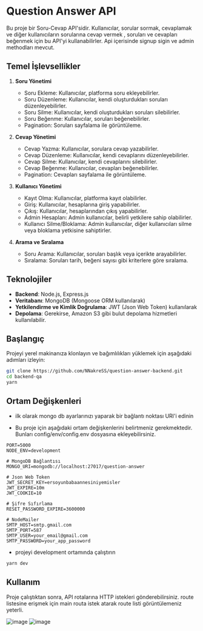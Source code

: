 # Question Answer API

Bu proje bir Soru-Cevap API'sidir. Kullanıcılar, sorular sormak, cevaplamak ve diğer kullanıcıların sorularına cevap vermek , soruları ve cevapları beğenmek için bu API'yi kullanabilirler.
Api içerisinde signup sigin ve admin methodları mevcut.

## Temel İşlevsellikler

1. **Soru Yönetimi**
   - Soru Ekleme: Kullanıcılar, platforma soru ekleyebilirler.
   - Soru Düzenleme: Kullanıcılar, kendi oluşturdukları soruları düzenleyebilirler.
   - Soru Silme: Kullanıcılar, kendi oluşturdukları soruları silebilirler.
   - Soru Beğenme: Kullanıcılar, soruları beğenebilirler.
   - Pagination: Soruları sayfalama ile görüntüleme.

2. **Cevap Yönetimi**
   - Cevap Yazma: Kullanıcılar, sorulara cevap yazabilirler.
   - Cevap Düzenleme: Kullanıcılar, kendi cevaplarını düzenleyebilirler.
   - Cevap Silme: Kullanıcılar, kendi cevaplarını silebilirler.
   - Cevap Beğenme: Kullanıcılar, cevapları beğenebilirler.
   - Pagination: Cevapları sayfalama ile görüntüleme.

3. **Kullanıcı Yönetimi**
   - Kayıt Olma: Kullanıcılar, platforma kayıt olabilirler.
   - Giriş: Kullanıcılar, hesaplarına giriş yapabilirler.
   - Çıkış: Kullanıcılar, hesaplarından çıkış yapabilirler.
   - Admin Hesapları: Admin kullanıcılar, belirli yetkilere sahip olabilirler.
   - Kullanıcı Silme/Bloklama: Admin kullanıcılar, diğer kullanıcıları silme veya bloklama yetkisine sahiptirler.

4. **Arama ve Sıralama**
   - Soru Arama: Kullanıcılar, soruları başlık veya içerikte arayabilirler.
   - Sıralama: Soruları tarih, beğeni sayısı gibi kriterlere göre sıralama.

## Teknolojiler

- **Backend**: Node.js, Express.js
- **Veritabanı**: MongoDB (Mongoose ORM kullanılarak)
- **Yetkilendirme ve Kimlik Doğrulama**: JWT (Json Web Token) kullanılarak
- **Depolama**: Gerekirse, Amazon S3 gibi bulut depolama hizmetleri kullanılabilir.

## Başlangıç

Projeyi yerel makinanıza klonlayın ve bağımlılıkları yüklemek için aşağıdaki adımları izleyin:

```bash
git clone https://github.com/NNakreSS/question-answer-backend.git
cd backend-qa
yarn
```

## Ortam Değişkenleri

- ilk olarak mongo db ayarlarınızı yaparak bir bağlantı noktası URl'i edinin
 
- Bu proje için aşağıdaki ortam değişkenlerini belirtmeniz gerekmektedir. Bunları config/env/config.env dosyasına ekleyebilirsiniz.
```env
PORT=5000
NODE_ENV=development

# MongoDB Bağlantısı
MONGO_URI=mongodb://localhost:27017/question-answer

# Json Web Token
JWT_SECRET_KEY=ersoyunbabaannesiniyemisler
JWT_EXPIRE=10m
JWT_COOKIE=10

# Şifre Sıfırlama
RESET_PASSWORD_EXPIRE=3600000

# NodeMailer
SMTP_HOST=smtp.gmail.com
SMTP_PORT=587
SMTP_USER=your_email@gmail.com
SMTP_PASSWORD=your_app_password
```

- projeyi development ortamında çalıştırın
```bash
yarn dev
```

## Kullanım

Proje çalıştıktan sonra, API rotalarına HTTP istekleri gönderebilirsiniz. route listesine erişmek için main routa istek atarak route listi görüntülemeniz yeterli.

![image](https://github.com/NNakreSS/question-answer-backend/assets/87872407/2084647e-0a53-4bd6-b906-4dc46d1861e8)
![image](https://github.com/NNakreSS/question-answer-backend/assets/87872407/886e7ea7-e962-42f3-b8f1-6df95e3ebca3)
